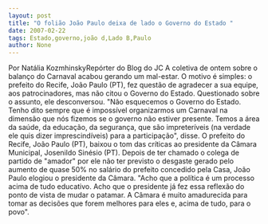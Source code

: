 ```yaml
---
layout: post
title: "O folião João Paulo deixa de lado o Governo do Estado "
date: 2007-02-22
tags: Estado,governo,joão d,Lado B,Paulo
author: None
---
```

Por Natália KozmhinskyRepórter do Blog do JC 
A coletiva de ontem sobre o balanço do Carnaval acabou gerando um mal-estar. 
O motivo é simples: o prefeito do Recife, João Paulo (PT), fez questão de agradecer a sua equipe, aos patrocinadores, mas não citou o Governo do Estado.
Questionado sobre o assunto, ele desconversou. 
\"Não esquecemos o Governo do Estado. Tenho dito sempre que é impossível organizarmos um Carnaval na dimensão que nós fizemos se o governo não estiver presente. Temos a área da saúde, da educação, da segurança, que são impreteríveis (na verdade ele quis dizer imprescindíveis) para a participação\", disse. 
O prefeito do Recife, João Paulo (PT), baixou o tom das críticas ao presidente da Câmara Municipal, Josenildo Sinésio (PT).
Depois de ter chamado o colega de partido de \"amador\" por ele não ter previsto o desgaste gerado pelo aumento de quase 50% no salário do prefeito concedido pela Casa, João Paulo elogiou o presidente da Câmara. 
\"Acho que a política é um processo acima de tudo educativo. Acho que o presidente já fez essa reflexão do ponto de vista de mudar o patamar. A Câmara é muito amadurecida para tomar as decisões que forem melhores para eles e, acima de tudo, para o povo\".  